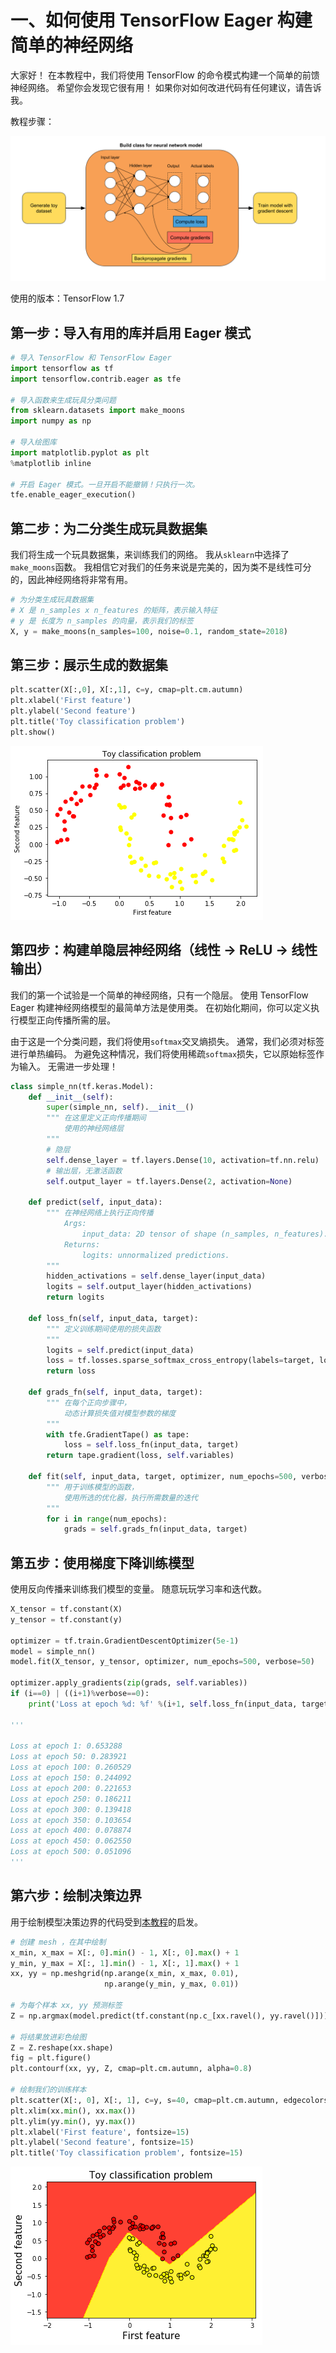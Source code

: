 # 一、如何使用 TensorFlow Eager 构建简单的神经网络

大家好！ 在本教程中，我们将使用 TensorFlow 的命令模式构建一个简单的前馈神经网络。 希望你会发现它很有用！ 如果你对如何改进代码有任何建议，请告诉我。

教程步骤：

![](img/1-1.png)

使用的版本：TensorFlow 1.7

## 第一步：导入有用的库并启用 Eager 模式

```py
# 导入 TensorFlow 和 TensorFlow Eager
import tensorflow as tf
import tensorflow.contrib.eager as tfe

# 导入函数来生成玩具分类问题
from sklearn.datasets import make_moons
import numpy as np

# 导入绘图库
import matplotlib.pyplot as plt
%matplotlib inline

# 开启 Eager 模式。一旦开启不能撤销！只执行一次。
tfe.enable_eager_execution()
```

## 第二步：为二分类生成玩具数据集

我们将生成一个玩具数据集，来训练我们的网络。 我从`sklearn`中选择了`make_moons`函数。 我相信它对我们的任务来说是完美的，因为类不是线性可分的，因此神经网络将非常有用。

```py
# 为分类生成玩具数据集
# X 是 n_samples x n_features 的矩阵，表示输入特征
# y 是 长度为 n_samples 的向量，表示我们的标签
X, y = make_moons(n_samples=100, noise=0.1, random_state=2018)
```

## 第三步：展示生成的数据集

```py
plt.scatter(X[:,0], X[:,1], c=y, cmap=plt.cm.autumn)
plt.xlabel('First feature')
plt.ylabel('Second feature')
plt.title('Toy classification problem')
plt.show()
```

![](img/1-2.png)

## 第四步：构建单隐层神经网络（线性 -> ReLU -> 线性输出）

我们的第一个试验是一个简单的神经网络，只有一个隐层。 使用 TensorFlow Eager 构建神经网络模型的最简单方法是使用类。 在初始化期间，你可以定义执行模型正向传播所需的层。

由于这是一个分类问题，我们将使用`softmax`交叉熵损失。 通常，我们必须对标签进行单热编码。 为避免这种情况，我们将使用稀疏`softmax`损失，它以原始标签作为输入。 无需进一步处理！

```py
class simple_nn(tf.keras.Model):
    def __init__(self):
        super(simple_nn, self).__init__()
        """ 在这里定义正向传播期间
            使用的神经网络层
        """   
        # 隐层
        self.dense_layer = tf.layers.Dense(10, activation=tf.nn.relu)
        # 输出层，无激活函数
        self.output_layer = tf.layers.Dense(2, activation=None)
    
    def predict(self, input_data):
        """ 在神经网络上执行正向传播
            Args:
                input_data: 2D tensor of shape (n_samples, n_features).   
            Returns:
                logits: unnormalized predictions.
        """
        hidden_activations = self.dense_layer(input_data)
        logits = self.output_layer(hidden_activations)
        return logits
    
    def loss_fn(self, input_data, target):
        """ 定义训练期间使用的损失函数
        """
        logits = self.predict(input_data)
        loss = tf.losses.sparse_softmax_cross_entropy(labels=target, logits=logits)
        return loss
    
    def grads_fn(self, input_data, target):
        """ 在每个正向步骤中，
            动态计算损失值对模型参数的梯度
        """
        with tfe.GradientTape() as tape:
            loss = self.loss_fn(input_data, target)
        return tape.gradient(loss, self.variables)
    
    def fit(self, input_data, target, optimizer, num_epochs=500, verbose=50):
        """ 用于训练模型的函数，
            使用所选的优化器，执行所需数量的迭代
        """
        for i in range(num_epochs):
            grads = self.grads_fn(input_data, target)
```

## 第五步：使用梯度下降训练模型

使用反向传播来训练我们模型的变量。 随意玩玩学习率和迭代数。

```py
X_tensor = tf.constant(X)
y_tensor = tf.constant(y)

optimizer = tf.train.GradientDescentOptimizer(5e-1)
model = simple_nn()
model.fit(X_tensor, y_tensor, optimizer, num_epochs=500, verbose=50)

optimizer.apply_gradients(zip(grads, self.variables))
if (i==0) | ((i+1)%verbose==0):
    print('Loss at epoch %d: %f' %(i+1, self.loss_fn(input_data, target).numpy()))

'''

Loss at epoch 1: 0.653288
Loss at epoch 50: 0.283921
Loss at epoch 100: 0.260529
Loss at epoch 150: 0.244092
Loss at epoch 200: 0.221653
Loss at epoch 250: 0.186211
Loss at epoch 300: 0.139418
Loss at epoch 350: 0.103654
Loss at epoch 400: 0.078874
Loss at epoch 450: 0.062550
Loss at epoch 500: 0.051096
'''
```

## 第六步：绘制决策边界

用于绘制模型决策边界的代码受到[本教程](http://scikit-learn.org/stable/auto_examples/svm/plot_iris.html#sphx-glr-auto-examples-svm-plot-iris-py)的启发。

```py
# 创建 mesh ，在其中绘制
x_min, x_max = X[:, 0].min() - 1, X[:, 0].max() + 1
y_min, y_max = X[:, 1].min() - 1, X[:, 1].max() + 1
xx, yy = np.meshgrid(np.arange(x_min, x_max, 0.01),
                     np.arange(y_min, y_max, 0.01))

# 为每个样本 xx, yy 预测标签
Z = np.argmax(model.predict(tf.constant(np.c_[xx.ravel(), yy.ravel()])).numpy(), axis=1)

# 将结果放进彩色绘图
Z = Z.reshape(xx.shape)
fig = plt.figure()
plt.contourf(xx, yy, Z, cmap=plt.cm.autumn, alpha=0.8)

# 绘制我们的训练样本
plt.scatter(X[:, 0], X[:, 1], c=y, s=40, cmap=plt.cm.autumn, edgecolors='k')
plt.xlim(xx.min(), xx.max())
plt.ylim(yy.min(), yy.max())
plt.xlabel('First feature', fontsize=15)
plt.ylabel('Second feature', fontsize=15)
plt.title('Toy classification problem', fontsize=15)
```

![](img/1-3.png)
